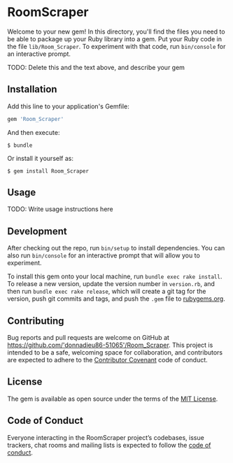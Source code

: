 # RoomScraper

Welcome to your new gem! In this directory, you'll find the files you need to be able to package up your Ruby library into a gem. Put your Ruby code in the file `lib/Room_Scraper`. To experiment with that code, run `bin/console` for an interactive prompt.

TODO: Delete this and the text above, and describe your gem

## Installation

Add this line to your application's Gemfile:

```ruby
gem 'Room_Scraper'
```

And then execute:

    $ bundle

Or install it yourself as:

    $ gem install Room_Scraper

## Usage

TODO: Write usage instructions here

## Development

After checking out the repo, run `bin/setup` to install dependencies. You can also run `bin/console` for an interactive prompt that will allow you to experiment.

To install this gem onto your local machine, run `bundle exec rake install`. To release a new version, update the version number in `version.rb`, and then run `bundle exec rake release`, which will create a git tag for the version, push git commits and tags, and push the `.gem` file to [rubygems.org](https://rubygems.org).

## Contributing

Bug reports and pull requests are welcome on GitHub at https://github.com/'donnadieu86-51065'/Room_Scraper. This project is intended to be a safe, welcoming space for collaboration, and contributors are expected to adhere to the [Contributor Covenant](http://contributor-covenant.org) code of conduct.

## License

The gem is available as open source under the terms of the [MIT License](http://opensource.org/licenses/MIT).

## Code of Conduct

Everyone interacting in the RoomScraper project’s codebases, issue trackers, chat rooms and mailing lists is expected to follow the [code of conduct](https://github.com/'donnadieu86-51065'/Room_Scraper/blob/master/CODE_OF_CONDUCT.md).
